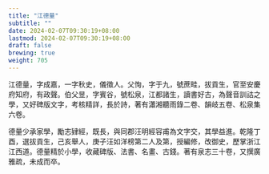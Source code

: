 ```yaml
---
title: "江德量"
subtitle: ""
date: 2024-02-07T09:30:19+08:00
lastmod: 2024-02-07T09:30:19+08:00
draft: false
brewing: true
weight: 705
---
```



江德量，字成嘉，一字秋史，儀徵人。父恂，字于九，號蔗畦，拔貢生，官至安慶府知府，有政聲。伯父昱，字賓谷，號松泉，江都諸生，讀書好古，為聲音訓詁之學，又好碑版文字，考核精詳，長於詩，著有瀟湘聽雨錄二卷、韻岐五卷、松泉集六卷。

德量少承家學，勵志肄經，既長，與同郡汪明經容甫為文字交，其學益進。乾隆丁酉，選拔貢生，己亥舉人，庚子汪如洋榜第二人及第，授編修，改御史，歷掌浙江江西道。德量精於小學，收藏碑版、法書、名畫、古錢。著有泉志三十卷，又撰廣雅疏，未成而卒。